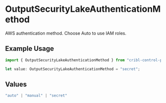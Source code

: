 # OutputSecurityLakeAuthenticationMethod

AWS authentication method. Choose Auto to use IAM roles.

## Example Usage

```typescript
import { OutputSecurityLakeAuthenticationMethod } from "cribl-control-plane/models";

let value: OutputSecurityLakeAuthenticationMethod = "secret";
```

## Values

```typescript
"auto" | "manual" | "secret"
```